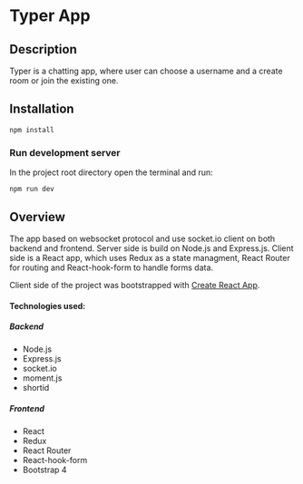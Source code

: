 # Typer App

## Description 

Typer is a chatting app, where user can choose a username and a create room or join the existing one.

## Installation 

`npm install`

### Run development server

In the project root directory open the terminal and run:

 `npm run dev`

## Overview

The app based on websocket protocol and use socket.io client on both backend and frontend. Server side is build on Node.js and Express.js. Client side is a React app, which uses Redux as a state managment, React Router for routing and React-hook-form to handle forms data.

Client side of the project was bootstrapped with [Create React App](https://github.com/facebook/create-react-app).

#### Technologies used:

##### Backend

* Node.js
* Express.js
* socket.io
* moment.js
* shortid

##### Frontend

* React
* Redux
* React Router
* React-hook-form
* Bootstrap 4